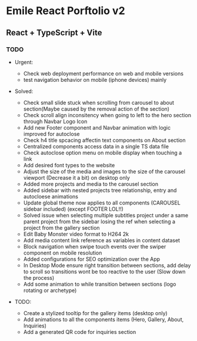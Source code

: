 # Emile React Porftolio v2

## React + TypeScript + Vite

### TODO

- Urgent:
  - Check web deployment performance on web and mobile versions
  - test navigation behavior on mobile (iphone devices) mainly

- Solved:
  - Check small slide stuck when scrolling from carousel to about section(Maybe caused by the removal action of the section)
  - Check scroll align inconsitency when going to left to the hero section through Navbar Logo Icon
  - Add new Footer component and Navbar animation with logic improved for autoclose
  - Check h4 title spcacing affectin text components on About section
  - Centralized components access data in a single TS data file
  - Check autoclose option menu on mobile display when touching a link
  - Add desired font types to the website
  - Adjust the size of the media and images to the size of the carousel viewport (Decrease it a bit) on desktop only
  - Added more projects and media to the carousel section
  - Added sidebar with nested projects tree relationship, entry and autocloese animations
  - Update global theme now applies to all components (CAROUSEL sidebar included) (except FOOTER LOL!!)
  - Solved issue when selecting multiple subtitles project under a same parent project from the sidebar losing the ref
  when selecting a project from the gallery section
  - Edit Baby Monster video format to H264 2k
  - Add media content link reference as variables in content dataset
  - Block navigation when swipe touch events over the swiper component on mobile resolution
  - Added configurations for SEO optimization over the App
  - In Desktop Mode ensure right transition between sections, add delay to scroll so transitions wont be too reactive to the user
  (Slow down the process)
  - Add some animation to while transition between sections (logo rotating or archetype)

- TODO:
  - Create a stylized tooltip for the gallery items (desktop only)
  - Add animations to all the components items (Hero, Gallery, About, Inquiries)
  - Add a generated QR code for inquiries section